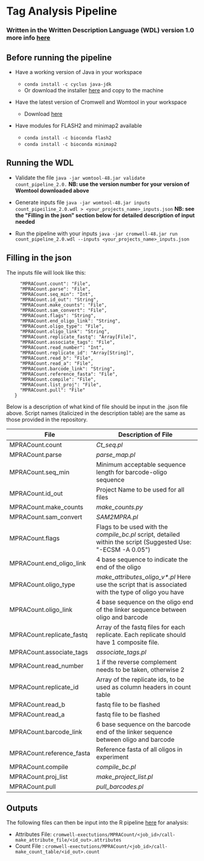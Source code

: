 # Tag Analysis Pipeline
### Written in the Written Description Language (WDL) version 1.0 more info [here](https://github.com/openwdl/wdl)

## Before running the pipeline
* Have a working version of Java in your workspace
  * `conda install -c cyclus java-jdk`
  * Or download the installer [here](https://www.java.com/en/download/manual.jsp) and copy to the machine

* Have the latest version of Cromwell and Womtool in your workspace
  * Download [here](https://github.com/broadinstitute/cromwell/releases/tag/48)
  
* Have modules for FLASH2 and minimap2 available
  * `conda install -c bioconda flash2 `
  * `conda install -c bioconda minimap2`

## Running the WDL
* Validate the file
  `java -jar womtool-48.jar validate count_pipeline_2.0.`
  **NB: use the version number for your version of Womtool downloaded above**

* Generate inputs file
  `java -jar womtool-48.jar inputs count_pipeiline_2.0.wdl > <your_projects_name>_inputs.json`
  **NB: see the "Filling in the json" section below for detailed description of input needed**
 
* Run the pipeline with your inputs
  `java -jar cromwell-48.jar run count_pipeline_2.0.wdl --inputs <your_projects_name>_inputs.json`
  
## Filling in the json
The inputs file will look like this:
  ```{
       "MPRACount.count": "File",
       "MPRACount.parse": "File",
       "MPRACount.seq_min": "Int",
       "MPRACount.id_out": "String",
       "MPRACount.make_counts": "File",
       "MPRACount.sam_convert": "File",
       "MPRACount.flags": "String",
       "MPRACount.end_oligo_link": "String",
       "MPRACount.oligo_type": "File",
       "MPRACount.oligo_link": "String",
       "MPRACount.replicate_fastq": "Array[File]",
       "MPRACount.associate_tags": "File",
       "MPRACount.read_number": "Int",
       "MPRACount.replicate_id": "Array[String]",
       "MPRACount.read_b": "File",
       "MPRACount.read_a": "File",
       "MPRACount.barcode_link": "String",
       "MPRACount.reference_fasta": "File",
       "MPRACount.compile": "File",
       "MPRACount.list_proj": "File",
       "MPRACount.pull": "File"
     }
 ```

Below is a description of what kind of file should be input in the .json file above. Script names (italicized in the description table) are the same as those provided in the repository.


**File** | **Description of File**
-------- | -----------------------
MPRACount.count           | _Ct_seq.pl_
MPRACount.parse           | _parse_map.pl_
MPRACount.seq_min         | Minimum acceptable sequence length for barcode-oligo sequence
MPRACount.id_out          | Project Name to be used for all files
MPRACount.make_counts     | _make_counts.py_
MPRACount.sam_convert     | _SAM2MPRA.pl_
MPRACount.flags           | Flags to be used with the _compile_bc.pl_ script, detailed within the script (Suggested Use: "-ECSM -A 0.05")
MPRACount.end_oligo_link  | 4 base sequence to indicate the end of the oligo
MPRACount.oligo_type      | _make_attributes_oligo_v*.pl_ Here use the script that is associated with the type of oligo you have
MPRACount.oligo_link      | 4 base sequence on the oligo end of the linker sequence between oligo and barcode
MPRACount.replicate_fastq | Array of the fastq files for each replicate. Each replicate should have 1 composite file.
MPRACount.associate_tags  | _associate_tags.pl_
MPRACount.read_number     | 1 if the reverse complement needs to be taken, otherwise 2
MPRACount.replicate_id    | Array of the replicate ids, to be used as column headers in count table
MPRACount.read_b          | fastq file to be flashed
MPRACount.read_a          | fastq file to be flashed
MPRACount.barcode_link    | 6 base sequence on the barcode end of the linker sequence between oligo and barcode
MPRACount.reference_fasta | Reference fasta of all oligos in experiment
MPRACount.compile         | _compile_bc.pl_
MPRACount.proj_list       | _make_project_list.pl_
MPRACount.pull            | _pull_barcodes.pl_


## Outputs
The following files can then be input into the R pipeline [here](https://github.com/tewhey-lab/MPRA_tag_analysis) for analysis:
  * Attributes File: `cromwell-exectutions/MPRACount/<job_id>/call-make_attribute_file/<id_out>.attributes`
  * Count File     : `cromwell-exectutions/MPRACount/<job_id>/call-make_count_table/<id_out>.count`
